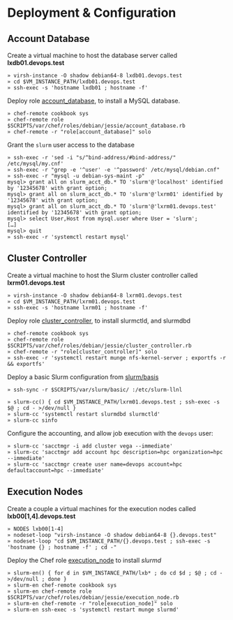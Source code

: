 
# Deployment & Configuration

## Account Database

Create a virtual machine to host the database server called **lxdb01.devops.test**

    » virsh-instance -O shadow debian64-8 lxdb01.devops.test
    » cd $VM_INSTANCE_PATH/lxdb01.devops.test
    » ssh-exec -s 'hostname lxdb01 ; hostname -f'

Deploy role [account_database][2], to install a MySQL database. 

    » chef-remote cookbook sys 
    » chef-remote role $SCRIPTS/var/chef/roles/debian/jessie/account_database.rb
    » chef-remote -r "role[account_database]" solo

Grant the `slurm` user access to the database

    » ssh-exec -r 'sed -i "s/^bind-address/#bind-address/" /etc/mysql/my.cnf'
    » ssh-exec -r "grep -e '^user' -e '^password' /etc/mysql/debian.cnf"
    » ssh-exec -r "mysql -u debian-sys-maint -p"
    mysql> grant all on slurm_acct_db.* TO 'slurm'@'localhost' identified by '12345678' with grant option;
    mysql> grant all on slurm_acct_db.* TO 'slurm'@'lxrm01' identified by '12345678' with grant option;
    mysql> grant all on slurm_acct_db.* TO 'slurm'@'lxrm01.devops.test' identified by '12345678' with grant option;
    mysql> select User,Host from mysql.user where User = 'slurm';
    […]
    mysql> quit
    » ssh-exec -r 'systemctl restart mysql'

## Cluster Controller

Create a virtual machine to host the Slurm cluster controller called **lxrm01.devops.test** 

    » virsh-instance -O shadow debian64-8 lxrm01.devops.test
    » cd $VM_INSTANCE_PATH/lxrm01.devops.test
    » ssh-exec -s 'hostname lxrm01 ; hostname -f'

Deploy role [cluster_controller][3], to install slurmctld, and slurmdbd

    » chef-remote cookbook sys 
    » chef-remote role $SCRIPTS/var/chef/roles/debian/jessie/cluster_controller.rb
    » chef-remote -r "role[cluster_controller]" solo
    » ssh-exec -r 'systemctl restart munge nfs-kernel-server ; exportfs -r && exportfs'

Deploy a basic Slurm configuration from [slurm/basis][4]

    » ssh-sync -r $SCRIPTS/var/slurm/basic/ :/etc/slurm-llnl

    » slurm-cc() { cd $VM_INSTANCE_PATH/lxrm01.devops.test ; ssh-exec -s $@ ; cd - >/dev/null }
    » slurm-cc 'systemctl restart slurmdbd slurmctld'
    » slurm-cc sinfo

Configure the accounting, and allow job execution with the `devops` user:

    » slurm-cc 'sacctmgr -i add cluster vega --immediate'
    » slurm-cc 'sacctmgr add account hpc description=hpc organization=hpc --immediate'
    » slurm-cc 'sacctmgr create user name=devops account=hpc defaultaccount=hpc --immediate'

## Execution Nodes

Create a couple a virtual machines for the execution nodes called **lxb00[1,4].devops.test**

    » NODES lxb00[1-4] 
    » nodeset-loop "virsh-instance -O shadow debian64-8 {}.devops.test"
    » nodeset-loop "cd $VM_INSTANCE_PATH/{}.devops.test ; ssh-exec -s 'hostname {} ; hostname -f' ; cd -"

Deploy the Chef role [execution_node][5] to install _slurmd_

    » slurm-en() { for d in $VM_INSTANCE_PATH/lxb* ; do cd $d ; $@ ; cd - >/dev/null ; done }
    » slurm-en chef-remote cookbook sys
    » slurm-en chef-remote role $SCRIPTS/var/chef/roles/debian/jessie/execution_node.rb
    » slurm-en chef-remote -r "role[execution_node]" solo
    » slurm-en ssh-exec -s 'systemctl restart munge slurmd'



[1]: ../libvirt.md
[2]: ../../var/chef/roles/debian/jessie/account_database.rb
[3]: ../../var/chef/roles/debian/jessie/cluster_controller.rb
[4]: ../../var/slurm/basic/
[5]: ../../var/chef/roles/debian/jessie/execution_node.rb
[6]: http://slurm.schedmd.com/documentation.html
